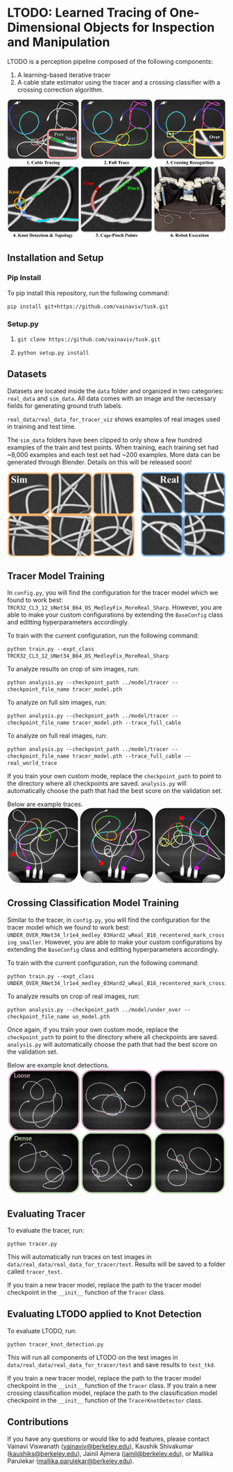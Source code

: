 # LTODO: Learned Tracing of One-Dimensional Objects for Inspection and Manipulation
LTODO is a perception pipeline composed of the following components:
1. A learning-based iterative tracer
2. A cable state estimator using the tracer and a crossing classifier with a crossing correction algorithm. 

![tusk](./images/tusk_overview.png)

## Installation and Setup 
### Pip Install
To pip install this repository, run the following command:
<pre><code>pip install git+https://github.com/vainaviv/tusk.git
</code></pre>

### Setup.py
1. <pre><code>git clone https://github.com/vainaviv/tusk.git </code></pre>
2. <pre><code>python setup.py install </code></pre>

## Datasets 
Datasets are located inside the ``data`` folder and organized in two categories: ``real_data`` and ``sim_data``. All data comes with an image and the necessary fields for generating ground truth labels. 

``real_data/real_data_for_tracer_viz`` shows examples of real images used in training and test time. 

The ``sim_data`` folders have been clipped to only show a few hundred examples of the train and test points. When training, each training set had ~8,000 examples and each test set had ~200 examples. More data can be generated through Blender. Details on this will be released soon!

![data](./images/sim_real_data.png)

## Tracer Model Training 
In ``config.py``, you will find the configuration for the tracer model which we found to work best: ``TRCR32_CL3_12_UNet34_B64_OS_MedleyFix_MoreReal_Sharp``. However, you are able to make your custom configurations by extending the ``BaseConfig`` class and editting hyperparameters accordingly.

To train with the current configuration, run the following command:
<pre><code>python train.py --expt_class TRCR32_CL3_12_UNet34_B64_OS_MedleyFix_MoreReal_Sharp
</code></pre>

To analyze results on crop of sim images, run: 
<pre><code>python analysis.py --checkpoint_path ../model/tracer --checkpoint_file_name tracer_model.pth
</code></pre>

To analyze on full sim images, run: 
<pre><code>python analysis.py --checkpoint_path ../model/tracer --checkpoint_file_name tracer_model.pth --trace_full_cable
</code></pre>

To analyze on full real images, run: 
<pre><code>python analysis.py --checkpoint_path ../model/tracer --checkpoint_file_name tracer_model.pth --trace_full_cable --real_world_trace
</code></pre>

If you train your own custom mode, replace the ``checkpoint_path`` to point to the directory where all checkpoints are saved. ``analysis.py`` will automatically choose the path that had the best score on the validation set. 

Below are example traces.
![trace](./images/trace_examples.png)

## Crossing Classification Model Training 
Similar to the tracer, in ``config.py``, you will find the configuration for the tracer model which we found to work best: ``UNDER_OVER_RNet34_lr1e4_medley_03Hard2_wReal_B16_recentered_mark_crossing_smaller``. However, you are able to make your custom configurations by extending the ``BaseConfig`` class and editting hyperparameters accordingly.

To train with the current configuration, run the following command:
<pre><code>python train.py --expt_class UNDER_OVER_RNet34_lr1e4_medley_03Hard2_wReal_B16_recentered_mark_crossing_smaller
</code></pre>

To analyze results on crop of real images, run: 
<pre><code>python analysis.py --checkpoint_path ../model/under_over --checkpoint_file_name uo_model.pth
</code></pre>

Once again, if you train your own custom mode, replace the ``checkpoint_path`` to point to the directory where all checkpoints are saved. ``analysis.py`` will automatically choose the path that had the best score on the validation set. 

Below are example knot detections.
![knot_detection](./images/knot_detection.png)

## Evaluating Tracer 
To evaluate the tracer, run:
<pre><code>python tracer.py</code></pre>

This will automatically run traces on test images in ``data/real_data/real_data_for_tracer/test``. Results will be saved to a folder called ``tracer_test``. 

If you train a new tracer model, replace the path to the tracer model checkpoint in the ``__init__`` function of the ``Tracer`` class. 

## Evaluating LTODO applied to Knot Detection
To evaluate LTODO, run: 
<pre><code>python tracer_knot_detection.py</code></pre>

This will run all components of LTODO on the test images in ``data/real_data/real_data_for_tracer/test`` and save results to ``test_tkd``. 

If you train a new tracer model, replace the path to the tracer model checkpoint in the ``__init__`` function of the ``Tracer`` class. If you train a new crossing classification model, replace the path to the classification model checkpoint in the ``__init__`` function of the ``TracerKnotDetector`` class.

## Contributions
If you have any questions or would like to add features, please contact Vainavi Viswanath (vainaviv@berkeley.edu), Kaushik Shivakumar (kaushiks@berkeley.edu), Jainil Ajmera (jainil@berkeley.edu), or Mallika Parulekar (mallika.parulekar@berkeley.edu).
